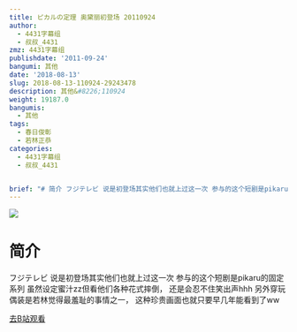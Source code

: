 ```yaml
---
title: ピカルの定理 奥黛丽初登场 20110924
author:
  - 4431字幕组
  - 叔叔_4431
zmz: 4431字幕组
publishdate: '2011-09-24'
bangumi: 其他
date: '2018-08-13'
slug: 2018-08-13-110924-29243478
description: 其他&#8226;110924
weight: 19187.0
bangumis:
  - 其他
tags:
  - 春日俊彰
  - 若林正恭
categories:
  - 4431字幕组
  - 叔叔_4431


brief: "# 简介 フジテレビ 说是初登场其实他们也就上过这一次 参与的这个短剧是pikaru的固定系列 虽然设定蜜汁zz但看他们各种花式摔倒， 还是会忍不住笑出声hhh 另外穿玩偶装是若林觉得最羞耻的事情之一， 这种珍贵画面也就只要早几年能看到了ww"
---
```

![](https://i.imgur.com/gJOuh7E.jpg)
# 简介  
フジテレビ
说是初登场其实他们也就上过这一次
参与的这个短剧是pikaru的固定系列
虽然设定蜜汁zz但看他们各种花式摔倒，
还是会忍不住笑出声hhh
另外穿玩偶装是若林觉得最羞耻的事情之一，
这种珍贵画面也就只要早几年能看到了ww  

[去B站观看](https://www.bilibili.com/video/av29243478/)
 
